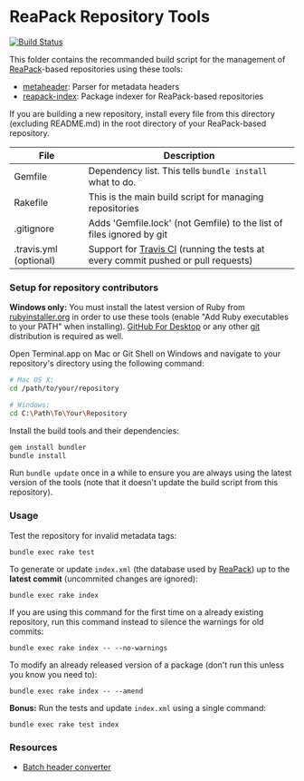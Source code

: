 # ReaPack Repository Tools

[![Build Status](https://travis-ci.org/cfillion/reapack-repository-tools.svg?branch=master)](https://travis-ci.org/cfillion/reapack-repository-tools)

This folder contains the recommanded build script for the management
of [ReaPack](https://github.com/cfillion/reapack)-based repositories
using these tools:

- [metaheader](https://github.com/cfillion/metaheader):
  Parser for metadata headers
- [reapack-index](https://github.com/cfillion/reapack-index):
  Package indexer for ReaPack-based repositories

If you are building a new repository, install every file from this directory
(excluding README.md) in the root directory of your ReaPack-based repository.

File                   | Description
---------------------- | -------------------------------------------------------
Gemfile                | Dependency list. This tells `bundle install` what to do.
Rakefile               | This is the main build script for managing repositories
.gitignore             | Adds 'Gemfile.lock' (not Gemfile) to the list of files ignored by git
.travis.yml (optional) | Support for [Travis CI](https://travis-ci.org/) (running the tests at every commit pushed or pull requests)

### Setup for repository contributors

**Windows only:** You must install the latest version of Ruby from
[rubyinstaller.org](http://rubyinstaller.org/) in order to use these tools
(enable "Add Ruby executables to your PATH" when installing).
[GitHub For Desktop](https://desktop.github.com/) or any other
[git](https://git-scm.com/download/win) distribution is required as well.

Open Terminal.app on Mac or Git Shell on Windows and navigate to
your repository's directory using the following command:

```sh
# Mac OS X:
cd /path/to/your/repository

# Windows:
cd C:\Path\To\Your\Repository
```

Install the build tools and their dependencies:

```sh
gem install bundler
bundle install
```

Run `bundle update` once in a while to ensure you are always using the 
latest version of the tools (note that it doesn't update the build script
from this repository).

### Usage

Test the repository for invalid metadata tags:

```
bundle exec rake test
```

To generate or update `index.xml` (the database used by
[ReaPack](https://github.com/cfillion/reapack)) up to the
**latest commit** (uncommited changes are ignored):

```
bundle exec rake index
```

If you are using this command for the first time on a already existing
repository, run this command instead to silence the warnings for old commits:

```
bundle exec rake index -- --no-warnings
```

To modify an already released version of a package
(don't run this unless you know you need to):

```
bundle exec rake index -- --amend
```

**Bonus:** Run the tests and update `index.xml` using a single command:

```
bundle exec rake test index
```

### Resources

- [Batch header converter](https://gist.github.com/cfillion/6d99012e7eb971fdf937)
